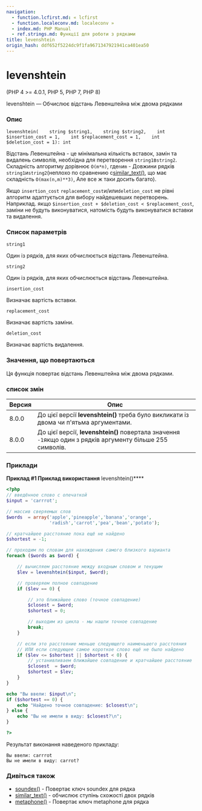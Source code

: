 ```yaml
---
navigation:
  - function.lcfirst.md: « lcfirst
  - function.localeconv.md: localeconv »
  - index.md: PHP Manual
  - ref.strings.md: Функції для роботи з рядками
title: levenshtein
origin_hash: ddf652f5224dc9f1fa9671347921941ca401ea50
---
```

# levenshtein

(PHP 4 >= 4.0.1, PHP 5, PHP 7, PHP 8)

levenshtein — Обчислює відстань Левенштейна між двома рядками

### Опис

```methodsynopsis
levenshtein(    string $string1,    string $string2,    int $insertion_cost = 1,    int $replacement_cost = 1,    int $deletion_cost = 1): int
```

Відстань Левенштейна - це мінімальна кількість вставок, замін та видалень символів, необхідна для перетворення `string1`в`string2`. Складність алгоритму дорівнює `O(m*n)`, где`n`и`m` - Довжини рядків `string1`и`string2`(неплохо по сравнению с[similar\_text()](function.similar-text.md), що має складність `O(max(n,m)**3)`, Але все ж таки досить багато).

Якщо `insertion_cost` `replacement_cost`и/или`deletion_cost` не рівні алгоритм адаптується для вибору найдешевших перетворень. Наприклад. якщо `$insertion_cost + $deletion_cost < $replacement_cost`, заміни не будуть виконуватися, натомість будуть виконуватися вставки та видалення.

### Список параметрів

`string1`

Один із рядків, для яких обчислюється відстань Левенштейна.

`string2`

Один із рядків, для яких обчислюється відстань Левенштейна.

`insertion_cost`

Визначає вартість вставки.

`replacement_cost`

Визначає вартість заміни.

`deletion_cost`

Визначає вартість видалення.

### Значення, що повертаються

Ця функція повертає відстань Левенштейна між двома рядками.

### список змін

| Версия | Опис |
| --- | --- |
| 8.0.0 | До цієї версії **levenshtein()** треба було викликати із двома чи п'ятьма аргументами. |
| 8.0.0 | До цієї версії, **levenshtein()** повертала значення `-1`якщо один з рядків аргументу більше 255 символів. |

### Приклади

**Приклад #1 Приклад використання** levenshtein()\*\*\*\*

```php
<?php
// введённое слово с опечаткой
$input = 'carrrot';

// массив сверяемых слов
$words  = array('apple','pineapple','banana','orange',
                'radish','carrot','pea','bean','potato');

// кратчайшее расстояние пока ещё не найдено
$shortest = -1;

// проходим по словам для нахождения самого близкого варианта
foreach ($words as $word) {

    // вычисляем расстояние между входным словом и текущим
    $lev = levenshtein($input, $word);

    // проверяем полное совпадение
    if ($lev == 0) {

        // это ближайшее слово (точное совпадение)
        $closest = $word;
        $shortest = 0;

        // выходим из цикла - мы нашли точное совпадение
        break;
    }

    // если это расстояние меньше следующего наименьшего расстояния
    // ИЛИ если следующее самое короткое слово ещё не было найдено
    if ($lev <= $shortest || $shortest < 0) {
        // устанивливаем ближайшее совпадение и кратчайшее расстояние
        $closest  = $word;
        $shortest = $lev;
    }
}

echo "Вы ввели: $input\n";
if ($shortest == 0) {
    echo "Найдено точное совпадение: $closest\n";
} else {
    echo "Вы не имели в виду: $closest?\n";
}

?>
```

Результат виконання наведеного прикладу:

```
Вы ввели: carrrot
Вы не имели в виду: carrot?
```

### Дивіться також

-   [soundex()](function.soundex.md) \- Повертає ключ soundex для рядка
-   [similar\_text()](function.similar-text.md) \- обчислює ступінь схожості двох рядків
-   [metaphone()](function.metaphone.md) \- Повертає ключ metaphone для рядка
